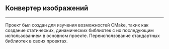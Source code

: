 ## Конвертер изображений
---

Проект был создан для изучения возможностей CMake, таких как создание статических, динамических библиотек с их последующим использованием в основном проекте. Переисползование стандартных библиотек в своих проектах.
